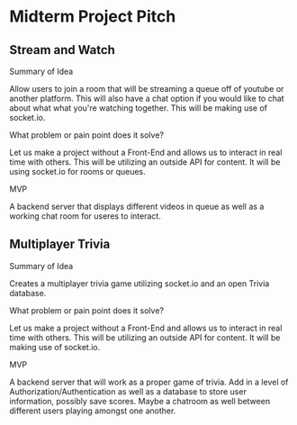 # Midterm Project Pitch

## Stream and Watch

 Summary of Idea
 
  Allow users to join a room that will be streaming a queue off of youtube or another platform. This will also have a chat option if you would like to chat about what
  what you're watching together. This will be making use of socket.io.
  
 What problem or pain point does it solve?
 
  Let us make a project without a Front-End and allows us to interact in real time with others. This will be utilizing an outside API for content. It will be using 
  socket.io for rooms or queues.
 
 MVP
  
  A backend server that displays different videos in queue as well as a working chat room for useres to interact.
  
 ## Multiplayer Trivia
 
  Summary of Idea
  
   Creates a multiplayer trivia game utilizing socket.io and an open Trivia database.
    
   What problem or pain point does it solve?
   
   Let us make a project without a Front-End and allows us to interact in real time with others. This will be utilizing an outside API for content. It will be making 
    use of  socket.io.
  
   MVP
  
  A backend server that will work as a proper game of trivia. Add in a level of Authorization/Authentication as well as a database to store user information, possibly save scores. Maybe a chatroom as well between different users playing amongst one another.
